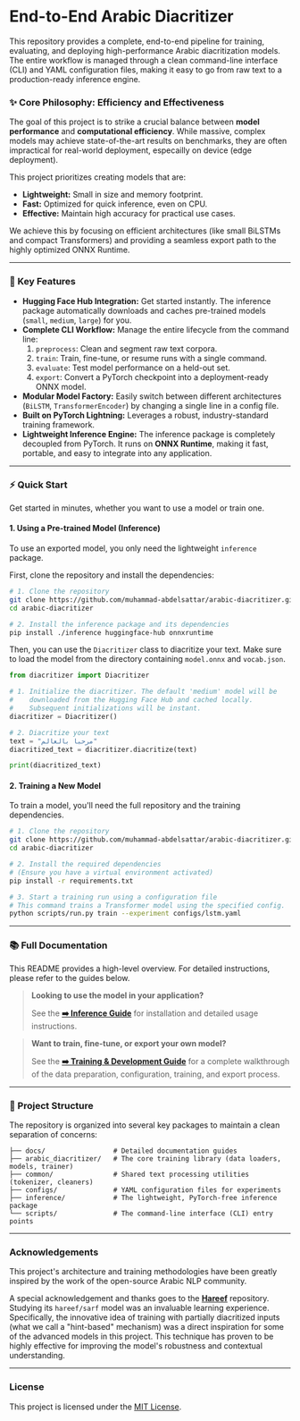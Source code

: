 # End-to-End Arabic Diacritizer

This repository provides a complete, end-to-end pipeline for training, evaluating, and deploying high-performance Arabic diacritization models. The entire workflow is managed through a clean command-line interface (CLI) and YAML configuration files, making it easy to go from raw text to a production-ready inference engine.

### ✨ Core Philosophy: Efficiency and Effectiveness

The goal of this project is to strike a crucial balance between **model performance** and **computational efficiency**. While massive, complex models may achieve state-of-the-art results on benchmarks, they are often impractical for real-world deployment, especailly on device (edge deployment).

This project prioritizes creating models that are:

- **Lightweight:** Small in size and memory footprint.
- **Fast:** Optimized for quick inference, even on CPU.
- **Effective:** Maintain high accuracy for practical use cases.

We achieve this by focusing on efficient architectures (like small BiLSTMs and compact Transformers) and providing a seamless export path to the highly optimized ONNX Runtime.

---

### 🚀 Key Features

- **Hugging Face Hub Integration:** Get started instantly. The inference package automatically downloads and caches pre-trained models (`small`, `medium`, `large`) for you.
- **Complete CLI Workflow:** Manage the entire lifecycle from the command line:
    1.  `preprocess`: Clean and segment raw text corpora.
    2.  `train`: Train, fine-tune, or resume runs with a single command.
    3.  `evaluate`: Test model performance on a held-out set.
    4.  `export`: Convert a PyTorch checkpoint into a deployment-ready ONNX model.
- **Modular Model Factory:** Easily switch between different architectures (`BiLSTM`, `TransformerEncoder`) by changing a single line in a config file.
- **Built on PyTorch Lightning:** Leverages a robust, industry-standard training framework.
- **Lightweight Inference Engine:** The inference package is completely decoupled from PyTorch. It runs on **ONNX Runtime**, making it fast, portable, and easy to integrate into any application.

---

### ⚡ Quick Start

Get started in minutes, whether you want to use a model or train one.

#### 1. Using a Pre-trained Model (Inference)

To use an exported model, you only need the lightweight `inference` package.

First, clone the repository and install the dependencies:

```bash
# 1. Clone the repository
git clone https://github.com/muhammad-abdelsattar/arabic-diacritizer.git
cd arabic-diacritizer

# 2. Install the inference package and its dependencies
pip install ./inference huggingface-hub onnxruntime

```

Then, you can use the `Diacritizer` class to diacritize your text. Make sure to load the model from the directory containing `model.onnx` and `vocab.json`.

```python
from diacritizer import Diacritizer

# 1. Initialize the diacritizer. The default 'medium' model will be
#    downloaded from the Hugging Face Hub and cached locally.
#    Subsequent initializations will be instant.
diacritizer = Diacritizer()

# 2. Diacritize your text
text = "مرحبا بالعالم"
diacritized_text = diacritizer.diacritize(text)

print(diacritized_text)

```

#### 2. Training a New Model

To train a model, you'll need the full repository and the training dependencies.

```bash
# 1. Clone the repository
git clone https://github.com/muhammad-abdelsattar/arabic-diacritizer.git
cd arabic-diacritizer

# 2. Install the required dependencies
# (Ensure you have a virtual environment activated)
pip install -r requirements.txt

# 3. Start a training run using a configuration file
# This command trains a Transformer model using the specified config.
python scripts/run.py train --experiment configs/lstm.yaml
```

---

### 📚 Full Documentation

This README provides a high-level overview. For detailed instructions, please refer to the guides below.

> **Looking to use the model in your application?**
>
> See the **[➡️ Inference Guide](./docs/inference.md)** for installation and detailed usage instructions.

> **Want to train, fine-tune, or export your own model?**
>
> See the **[➡️ Training & Development Guide](./docs/training.md)** for a complete walkthrough of the data preparation, configuration, training, and export process.

---

### 📂 Project Structure

The repository is organized into several key packages to maintain a clean separation of concerns:

```
├── docs/                 # Detailed documentation guides
├── arabic_diacritizer/   # The core training library (data loaders, models, trainer)
├── common/               # Shared text processing utilities (tokenizer, cleaners)
├── configs/              # YAML configuration files for experiments
├── inference/            # The lightweight, PyTorch-free inference package
└── scripts/              # The command-line interface (CLI) entry points
```

---

### Acknowledgements

This project's architecture and training methodologies have been greatly inspired by the work of the open-source Arabic NLP community.

A special acknowledgement and thanks goes to the **[Hareef](https://github.com/mush42/hareef)** repository. Studying its `hareef/sarf` model was an invaluable learning experience. Specifically, the innovative idea of training with partially diacritized inputs (what we call a "hint-based" mechanism) was a direct inspiration for some of the advanced models in this project. This technique has proven to be highly effective for improving the model's robustness and contextual understanding.

---

### License

This project is licensed under the [MIT License](LICENSE).

